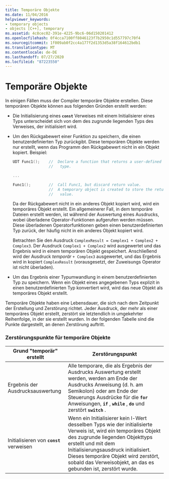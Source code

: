 ```yaml
---
title: Temporäre Objekte
ms.date: 11/04/2016
helpviewer_keywords:
- temporary objects
- objects [C++], temporary
ms.assetid: 4c8cec02-391e-4225-9bc6-06d150201412
ms.openlocfilehash: 0f4cca7100ff8046123f7b2950c1d557797c70f4
ms.sourcegitcommit: 1f009ab0f2cc4a177f2d1353d5a38f164612bdb1
ms.translationtype: MT
ms.contentlocale: de-DE
ms.lasthandoff: 07/27/2020
ms.locfileid: "87223550"
---
```

# <a name="temporary-objects"></a>Temporäre Objekte

In einigen Fällen muss der Compiler temporäre Objekte erstellen. Diese temporären Objekte können aus folgenden Gründen erstellt werden:

- Die Initialisierung eines **`const`** Verweises mit einem Initialisierer eines Typs unterscheidet sich von dem des zugrunde liegenden Typs des Verweises, der initialisiert wird.

- Um den Rückgabewert einer Funktion zu speichern, die einen benutzerdefinierten Typ zurückgibt. Diese temporären Objekte werden nur erstellt, wenn das Programm den Rückgabewert nicht in ein Objekt kopiert. Beispiel:

    ```cpp
    UDT Func1();    //  Declare a function that returns a user-defined
                    //   type.

    ...

    Func1();        //  Call Func1, but discard return value.
                    //  A temporary object is created to store the return
                    //   value.
    ```

   Da der Rückgabewert nicht in ein anderes Objekt kopiert wird, wird ein temporäres Objekt erstellt. Ein allgemeinerer Fall, in dem temporäre Dateien erstellt werden, ist während der Auswertung eines Ausdrucks, wobei überladene Operator-Funktionen aufgerufen werden müssen. Diese überladenen Operatorfunktionen geben einen benutzerdefinierten Typ zurück, der häufig nicht in ein anderes Objekt kopiert wird.

   Betrachten Sie den Ausdruck `ComplexResult = Complex1 + Complex2 + Complex3`. Der Ausdruck `Complex1 + Complex2` wird ausgewertet und das Ergebnis wird in einem temporären Objekt gespeichert. Anschließend wird der Ausdruck *temporär* `+ Complex3` ausgewertet, und das Ergebnis wird in kopiert `ComplexResult` (vorausgesetzt, der Zuweisungs Operator ist nicht überladen).

- Um das Ergebnis einer Typumwandlung in einem benutzerdefinierten Typ zu speichern. Wenn ein Objekt eines angegebenen Typs explizit in einen benutzerdefinierten Typ konvertiert wird, wird das neue Objekt als temporäres Objekt erstellt.

Temporäre Objekte haben eine Lebensdauer, die sich nach dem Zeitpunkt der Erstellung und Zerstörung richtet. Jeder Ausdruck, der mehr als einer temporäres Objekt erstellt, zerstört sie letztendlich in umgekehrter Reihenfolge, in der sie erstellt wurden. In der folgenden Tabelle sind die Punkte dargestellt, an denen Zerstörung auftritt.

### <a name="destruction-points-for-temporary-objects"></a>Zerstörungspunkte für temporäre Objekte

|Grund "temporär" erstellt|Zerstörungspunkt|
|------------------------------|-----------------------|
|Ergebnis der Ausdrucksauswertung|Alle temporare, die als Ergebnis der Ausdrucks Auswertung erstellt werden, werden am Ende der Ausdrucks Anweisung (d. h. am Semikolon) oder am Ende der Steuerungs Ausdrücke für die **`for`** Anweisungen, **`if`** , **`while`** , **`do`** und zerstört **`switch`** .|
|Initialisieren von **`const`** verweisen|Wenn ein Initialisierer kein l-Wert desselben Typs wie der initialisierte Verweis ist, wird ein temporäres Objekt des zugrunde liegenden Objekttyps erstellt und mit dem Initialisierungsausdruck initialisiert. Dieses temporäre Objekt wird zerstört, sobald das Verweisobjekt, an das es gebunden ist, zerstört wurde.|
